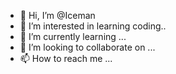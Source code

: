 - 👋 Hi, I’m @Iceman
- 👀 I’m interested in learning coding..
- 🌱 I’m currently learning ...
- 💞️ I’m looking to collaborate on ...
- 📫 How to reach me ...

<!---
axeguy/axeguy is a ✨ special ✨ repository because its `README.md` (this file) appears on your GitHub profile.
You can click the Preview link to take a look at your changes.
--->
